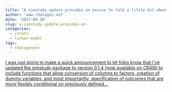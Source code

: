 ```yaml
---
title: "A simstudy update provides an excuse to talk a little bit about latent class regression and the EM algorithm"
author: 'www.rdatagen.net'
date: '2017-09-20'
slug: a-simstudy-update-provides-an-
categories:
  - rstats
  - linear-model
tags:
  - rdatagennet
---
```


[I was just going to make a quick announcement to let folks know that I’ve updated the simstudy package to version 0.1.4 (now available on CRAN) to include functions that allow conversion of columns to factors, creation of dummy variables, and most importantly, specification of outcomes that are more flexibly conditional on previously defined...<click to read more>](https://www.rdatagen.net/post/simstudy-update-provides-an-excuse-to-talk-a-little-bit-about-the-em-algorithm-and-latent-class/)

